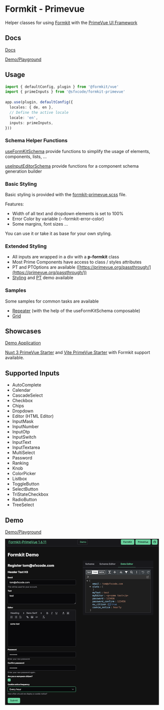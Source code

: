 # Formkit - Primevue

Helper classes for using [Formkit](https://formkit.com/) with the [PrimeVue UI Framework](https://www.primefaces.org/primevue/#/)

## Docs

[Docs](https://sfxcode.github.io/formkit-primevue/)

[Demo/Playground](https://formkit-primevue.netlify.app/)

## Usage

```typescript
import { defaultConfig, plugin } from '@formkit/vue'
import { primeInputs } from '@sfxcode/formkit-primevue'

app.use(plugin, defaultConfig({
  locales: { de, en },
  // Define the active locale
  locale: 'en',
  inputs: primeInputs,
}))
```

### Schema Helper Functions

[useFormKitSchema](https://github.com/sfxcode/formkit-primevue/blob/main/src/composables/useFormKitSchema.ts) provide functions to simplify the usage of elements, components, lists, ...

[useInputEditorSchema](https://github.com/sfxcode/formkit-primevue/blob/main/src/composables/useInputEditorSchema.ts) provide functions for a component schema generation builder

### Basic Styling

Basic styling is provided with the [formkit-primevue.scss](https://github.com/sfxcode/formkit-primevue/blob/main/src/sass/formkit-primevue.scss) file.

Features:

- Width of all text and dropdown elements is set to 100%
- Error Color by variable (--formkit-error-color)
- Some margins, font sizes ...

You can use it or take it as base for your own styling.

### Extended Styling

- All inputs are wrapped in a div with a **p-formkit** class
- Most Prime Components have access to class / styles attributes
- PT and PTOptions are available ([https://primevue.org/passthrough/](https://primevue.org/passthrough/))
- [Styling](https://formkit-primevue.netlify.app/styling/base) and [PT](https://formkit-primevue.netlify.app/styling/passThrough) demo available

### Samples

Some samples for common tasks are available

- [Repeater](https://formkit-primevue.netlify.app/samples/repeater) (with the help of the useFormKitSchema composable)
- [Grid](https://formkit-primevue.netlify.app/samples/grid)

## Showcases

[Demo Application](https://formkit-primevue.netlify.app/)

[Nuxt 3 PrimeVue Starter](https://github.com/sfxcode/nuxt3-primevue-starter) and [Vite PrimeVue Starter](https://github.com/sfxcode/vite-primevue-starter) with Formkit support available.

## Supported Inputs

- AutoComplete
- Calendar
- CascadeSelect
- Checkbox
- Chips
- Dropdown
- Editor (HTML Editor)
- InputMask
- InputNumber
- InputOtp
- InputSwitch
- InputText
- InputTextarea
- MultiSelect
- Password
- Ranking
- Knob
- ColorPicker
- Listbox
- ToggleButton
- SelectButton
- TriStateCheckbox
- RadioButton
- TreeSelect

## Demo
[Demo/Playground](https://formkit-primevue.netlify.app/)

![](formkit-primevue.png)
